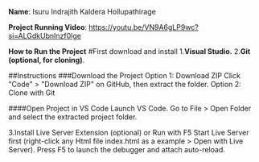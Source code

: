 **Name**: Isuru Indrajith Kaldera Hollupathirage

**Project Running Video**: https://youtu.be/VN9A6gLP9wc?si=ALGdkUbnInzf0lge

**How to Run the Project**
#First download and install 
1.**Visual Studio.**
2.**Git (optional, for cloning)**.

##Instructions
###Download the Project
Option 1: Download ZIP
Click "Code" > "Download ZIP" on GitHub, then extract the folder.
Option 2: Clone with Git

####Open Project in VS Code
Launch VS Code.
Go to File > Open Folder and select the extracted project folder.

3.Install Live Server Extension (optional) or Run with F5
Start Live Server first (right-click any Html file index.html as a example > Open with Live Server).
Press F5 to launch the debugger and attach auto-reload.
 


